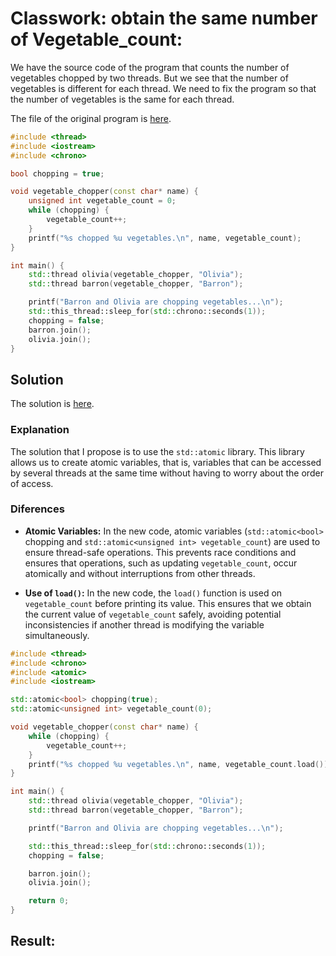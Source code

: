 # Classwork: obtain the same number of Vegetable_count:

We have the source code of the program that counts the number of vegetables chopped by two threads. But we see that the number of vegetables is different for each thread. We need to fix the program so that the number of vegetables is the same for each thread.

The file of the original program is [here](./Original_Code.cpp).

```c++
#include <thread>
#include <iostream>
#include <chrono>

bool chopping = true;

void vegetable_chopper(const char* name) {
    unsigned int vegetable_count = 0;
    while (chopping) {
        vegetable_count++;
    }
    printf("%s chopped %u vegetables.\n", name, vegetable_count);
}

int main() {
    std::thread olivia(vegetable_chopper, "Olivia");
    std::thread barron(vegetable_chopper, "Barron");

    printf("Barron and Olivia are chopping vegetables...\n");
    std::this_thread::sleep_for(std::chrono::seconds(1));
    chopping = false;
    barron.join();
    olivia.join();
}
```

## Solution

The solution is [here](./Adapted_code.cpp).

### Explanation

The solution that I propose is to use the `std::atomic` library. This library allows us to create atomic variables, that is, variables that can be accessed by several threads at the same time without having to worry about the order of access.

### Diferences

- **Atomic Variables:** In the new code, atomic variables (`std::atomic<bool>` chopping and `std::atomic<unsigned int> vegetable_count`) are used to ensure thread-safe operations. This prevents race conditions and ensures that operations, such as updating `vegetable_count`, occur atomically and without interruptions from other threads.

- **Use of `load()`:** In the new code, the `load()` function is used on `vegetable_count` before printing its value. This ensures that we obtain the current value of `vegetable_count` safely, avoiding potential inconsistencies if another thread is modifying the variable simultaneously.

```c++
#include <thread>
#include <chrono>
#include <atomic>
#include <iostream>

std::atomic<bool> chopping(true);
std::atomic<unsigned int> vegetable_count(0);

void vegetable_chopper(const char* name) {
    while (chopping) {
        vegetable_count++;
    }
    printf("%s chopped %u vegetables.\n", name, vegetable_count.load());
}

int main() {
    std::thread olivia(vegetable_chopper, "Olivia");
    std::thread barron(vegetable_chopper, "Barron");

    printf("Barron and Olivia are chopping vegetables...\n");

    std::this_thread::sleep_for(std::chrono::seconds(1));
    chopping = false;

    barron.join();
    olivia.join();

    return 0;
}
```

## Result:

